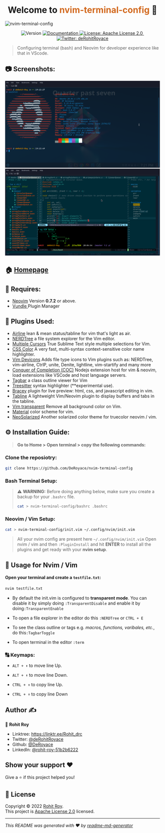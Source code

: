 <h1 style="text-align: center; font-weight:bold">Welcome to <span style="color:chocolate">nvim-terminal-config</span> 👋</h1>
<img src="https://socialify.git.ci/DeRoyace/nvim-terminal-config/image?description=1&descriptionEditable=This%20repo%20is%20made%20for%20nvim%20and%20bash%20terminal%20setup%20for%20better%20development%20experience.&font=Inter&forks=1&issues=1&language=1&name=1&owner=1&pattern=Charlie%20Brown&pulls=1&stargazers=1&theme=Dark" alt="nvim-terminal-config"  />

<p style="text-align: center">
  <img alt="Version" src="https://img.shields.io/badge/version-v0.1-red.svg?cacheSeconds=2592000&style=flat" height="25px" />
  <a href="https://github.com/DeRoyace/nvim-terminal-config/blob/master/README.md" target="_blank">
    <img alt="Documentation" src="https://img.shields.io/badge/documentation-✔-success.svg" height="25px"/>
  </a>
  <a href="https://github.com/DeRoyace/nvim-terminal-config/blob/master/LICENSE" target="_blank">
    <img alt="License: Apache License 2.0" src="https://img.shields.io/github/license/DeRoyace/nvim-terminal-config?color=darkcyan&style=flat" height="25px" />&nbsp
  </a>
  <a href="https://twitter.com/deRohitRoyace" target="_blank">
    <img alt="Twitter: deRohitRoyace" src="https://img.shields.io/twitter/follow/deRohitRoyace.svg?style=social" height="25px"/>
  </a>
</p>

> Configuring terminal (bash) and Neovim for developer experience like that in VScode.

## 📷 Screenshots:
<img src="images/bash_terminal.png" alt="" />
<img src="images/vim_editor.png" alt="" />

## 🏠 [Homepage](https://github.com/DeRoyace/nvim-terminal-config)

## 📌 Requires:

* <a href="https://github.com/neovim/neovim/releases/tag/v0.7.2">Neovim</a> Version **0.7.2** or above.
* <a href="https://github.com/VundleVim/Vundle.vim">Vundle </a>Plugin Manager 

## 🔌 Plugins Used:
* <a href="https://github.com/vim-airline/vim-airline">Airline</a> lean & mean status/tabline for vim that's light as air.
* <a href="https://github.com/preservim/nerdtree">NERDTree</a> a file system explorer for the Vim editor.
* <a href="https://github.com/terryma/vim-multiple-cursors">Multiple Cursors</a> True Sublime Text style multiple selections for Vim.
* <a href="https://github.com/ap/vim-css-color">CSS Color</a> A very fast, multi-syntax context-sensitive color name highlighter.
* <a href="https://github.com/ryanoasis/vim-devicons">Vim Devicons</a> Adds file type icons to Vim plugins such as: NERDTree, vim-airline, CtrlP, unite, Denite, lightline, vim-startify and many more
* <a href="https://github.com/neoclide/coc.nvim">Conquer of Completion (COC)</a> Nodejs extension host for vim & neovim, load extensions like VSCode and host language servers.
* <a href="https://github.com/preservim/tagbar">Tagbar</a> a class outline viewer for Vim
* <a href="https://github.com/nvim-treesitter/nvim-treesitter">Treesitter</a> syntax highlighter (**experimental use).
* <a href="https://github.com/turbio/bracey.vim">Bracey</a> plugin for live preview: html, css, and javascript editing in vim.
* <a href="https://github.com/pacha/vem-tabline">Tabline</a> A lightweight Vim/Neovim plugin to display buffers and tabs in the tabline.
* <a href="https://github.com/tribela/vim-transparent">Vim transparent</a> Remove all background color on Vim.
* <a href="https://github.com/kaicataldo/material.vim">Material</a> color scheme for vim.
* <a href="https://github.com/overcache/NeoSolarized">NeoSolarized</a> Another solarized color theme for truecolor neovim / vim.

## ⚙ Installation Guide:

> #### Go to **Home** > Open terminal > copy the following commands:
### **Clone the reposiotry:**
```sh
git clone https://github.com/DeRoyace/nvim-terminal-config
```
### Bash Terminal Setup:
> ⚠️ **WARNING:** Before doing anything below, make sure you create a backup for your ```.bashrc``` file.
>```sh
>cat > nvim-terminal-config/bashrc .bashrc
>```
### Neovim / Vim Setup:
```sh
cat > nvim-terminal-config/init.vim ~/.config/nvim/init.vim
```
> All your nvim config are present here ```~/.config/nvim/init.vim```
> Open nvim / vim and then ```:PluginInstall``` and hit **ENTER** to install all the plugins and get ready with your **nvim setup**.

## 🔰 Usage for Nvim / Vim
#### Open your terminal and create a ```testfile.txt```:
```sh
nvim testfile.txt
```
* By default the init.vim is configured to **transparent mode**. You can disable it by simply doing ```:TransparentDisable``` and enable it by doing```:TransparentEnable```

* To open a file explorer in the editor do this
```:NERDTree``` or ```CTRL + E ```

* To see the class outline or tags e.g. *macros, functions, varibales, etc.*, do this```:TagbarToggle ```

* To open terminal in the editor ```:term```
### 🔠 Keymaps:
* ```ALT + ⬆``` to move line Up.
* ```ALT + ⬇``` to move line Down.

* ```CTRL + ⬆``` to copy line Up. 
* ```CTRL + ⬇``` to copy line Down 

## Author ✍

👤 **Rohit Roy**

* Linktree: https://linktr.ee/Rohit_drc
* Twitter: [@deRohitRoyace](https://twitter.com/deRohitRoyace)
* Github: [@DeRoyace](https://github.com/DeRoyace)
* LinkedIn: [@rohit-roy-51b2b6222](https://linkedin.com/in/rohit-roy-51b2b6222)

## Show your support ❤️

Give a ⭐️ if this project helped you!

## 📝 License

Copyright © 2022 [Rohit Roy](https://github.com/DeRoyace).<br />
This project is [Apache License 2.0](https://github.com/DeRoyace/nvim-terminal-config/blob/master/LICENSE) licensed.

***
_This README was generated with ❤️ by [readme-md-generator](https://github.com/kefranabg/readme-md-generator)_